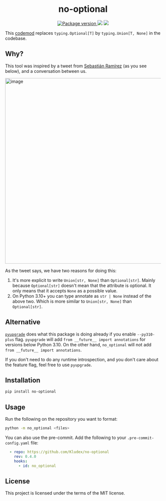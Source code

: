 <h1 align="center">
    <strong>no-optional</strong>
</h1>
<p align="center">
    <a href="https://pypi.org/project/no-optional" target="_blank">
        <img src="https://img.shields.io/pypi/v/no-optional" alt="Package version">
    </a>
    <img src="https://img.shields.io/pypi/pyversions/no-optional">
    <img src="https://img.shields.io/github/license/Kludex/no-optional">
</p>

This [codemod](https://libcst.readthedocs.io/en/stable/codemods_tutorial.html) replaces `typing.Optional[T]` by `typing.Union[T, None]` in the codebase.

## Why?

This tool was inspired by a tweet from [Sebastián Ramírez](https://twitter.com/tiangolo) (as you see below), and a conversation between us.

<img width="599" alt="image" src="https://user-images.githubusercontent.com/7353520/173566552-6759f21e-e0d2-4bb6-9a7a-bac7c360e7fe.png">

As the tweet says, we have two reasons for doing this:

1. It's more explicit to write `Union[str, None]` than `Optional[str]`. Mainly because `Optional[str]` doesn't mean that the attribute is optional.
It only means that it accepts `None` as a possible value.
2. On Python 3.10+ you can type annotate as `str | None` instead of the above two. Which is more similar to `Union[str, None]` than `Optional[str]`.

## Alternative

[`pyupgrade`](https://github.com/asottile/pyupgrade) does what this package is doing already if you enable `--py310-plus` flag. `pyupgrade` will add
`from __future__ import annotations` for versions below Python 3.10. On the other hand, `no_optional` will not add `from __future__ import annotations`.

If you don't need to do any runtime introspection, and you don't care about the feature flag, feel free to use `pyupgrade`.

## Installation

```bash
pip install no-optional
```

## Usage

Run the following on the repository you want to format:

```bash
python -m no_optional <files>
```

You can also use the pre-commit. Add the following to your `.pre-commit-config.yaml` file:

```yaml
  - repo: https://github.com/Kludex/no-optional
    rev: 0.4.0
    hooks:
      - id: no_optional
```

## License

This project is licensed under the terms of the MIT license.
